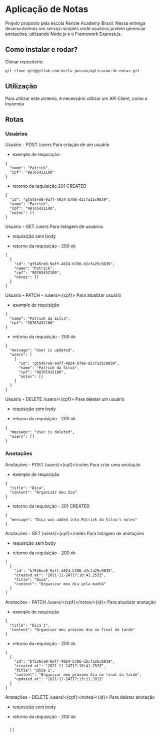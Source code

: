 # Aplicação de Notas
Projeto proposto pela escola Kenzie Academy Brasil.
Nessa entrega desenvolvemos um serviço simples onde usuários podem gerenciar anotações, utilizando Node.js e o Framework Express.js.

## Como instalar e rodar?

Clonar repositório:

```
git clone git@gitlab.com:keila_passos/aplicacao-de-notas.git
```

## Utilização
Para utilizar este sistema, é necessário utilizar um API Client, como o Insomnia



## Rotas

### Usuários

Usuário - POST /users
Para criação de um usuário

- exemplo de requisição:

```
{
  "name": "Patrick",
  "cpf": "98765432100"
}
```

- retorno da requisição 201 CREATED
```
{
  "id": "gt545re8-9aff-4024-b786-d2cfa25c9839",
  "name": "Patrick",
  "cpf": "98765432100",
  "notes": []
}
```

Usuário - GET /users
Para listagem de usuários

- requisição sem body

- retorno da requisição - 200 ok
```
[
  {
    "id": "gt545re8-9aff-4024-b786-d2cfa25c9839",
    "name": "Patrick",
    "cpf": "98765432100",
    "notes": []
  }
]
```

Usuário - PATCH - /users/<{cpf}> 
Para atualizar usuário

- exemplo de requisição

```
{
  "name": "Patrick da Silva",
  "cpf": "98765432100"
}
```

- retorno da requisição - 200 ok

```
{
  "message": "User is updated",
  "users": [
    {
      "id": "gt545re8-9aff-4024-b786-d2cfa25c9839",
      "name": "Patrick da Silva",
      "cpf": "98765432100",
      "notes": []
    }
  ]
}
```

Usuário - DELETE /users/<{cpf}> 
Para deletar um usuário

- requisição sem body

- retorno da requisição - 200 ok
```
{
  "message": "User is deleted",
  "users": []
}
```

### Anotações

Anotações - POST /users/<{cpf}>/notes
Para criar uma anotação

- exemplo de requisição

```
{
  "title": "Dica",
  "content": "Organizar meu dia"
}
```
- retorno da requisição - 201 CREATED

```
{
  "message": "Dica was added into Patrick da Silva's notes"
}
```

Anotações - GET /users/<{cpf}>/notes
Para listagem de anotações

- requisição sem body

- retorno da requisição - 200 ok

```
[
  {
    "id": "bf526ce8-9aff-4024-b786-d2cfa25c9839",
    "created_at": "2021-11-24T17:10:41.253Z",
    "title": "Dica",
    "content": "Organizar meu dia pela manhã"
  }
]
```

Anotações - PATCH /users/<{cpf}>/notes/<{id}>
Para atualizar anotação

- exemplo de requisição

```
{
  "title": "Dica 1",
  "content": "Organizar meu próximo dia no final da tarde"
}
```

- retorno da requisição - 200 ok

```
[
  {
    "id": "bf526ce8-9aff-4024-b786-d2cfa25c9839",
    "created_at": "2021-11-24T17:10:41.253Z",
    "title": "Dica 1",
    "content": "Organizar meu próximo dia no final da tarde",
    "updated_at": "2021-11-24T17:13:21.281Z"
  }
]
```

Anotações - DELETE /users/<{cpf}>/notes/<{id}>
Para deletar anotação

- requisição sem body

- retorno da requisição - 200 ok
```

  []

```







